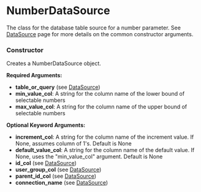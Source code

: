 # NumberDataSource

The class for the database table source for a number parameter. See [DataSource] page for more details on the common constructor arguments.

### Constructor

Creates a NumberDataSource object.

**Required Arguments:**

- **table_or_query** (see [DataSource])
- **min_value_col**: A string for the column name of the lower bound of selectable numbers
- **max_value_col**: A string for the column name of the upper bound of selectable numbers

**Optional Keyword Arguments:**

- **increment_col**: A string for the column name of the increment value. If None, assumes column of 1's. Default is None
- **default_value_col**: A string for the column name of the default value. If None, uses the "min_value_col" argument. Default is None
- **id_col** (see [DataSource])
- **user_group_col** (see [DataSource])
- **parent_id_col** (see [DataSource])
- **connection_name** (see [DataSource])


[DataSource]: ./DataSource